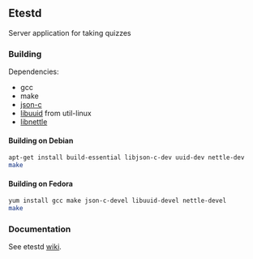 ## Etestd
Server application for taking quizzes

### Building
Dependencies:
- gcc
- make
- [json-c](https://github.com/json-c/json-c)
- [libuuid](https://github.com/karelzak/util-linux/tree/master/libuuid) from util-linux
- [libnettle](https://www.lysator.liu.se/~nisse/nettle/)

#### Building on Debian
```sh
apt-get install build-essential libjson-c-dev uuid-dev nettle-dev  
make
```

#### Building on Fedora
```sh
yum install gcc make json-c-devel libuuid-devel nettle-devel  
make
```

### Documentation
See etestd [wiki](https://github.com/pmartycz/etestd/wiki).
